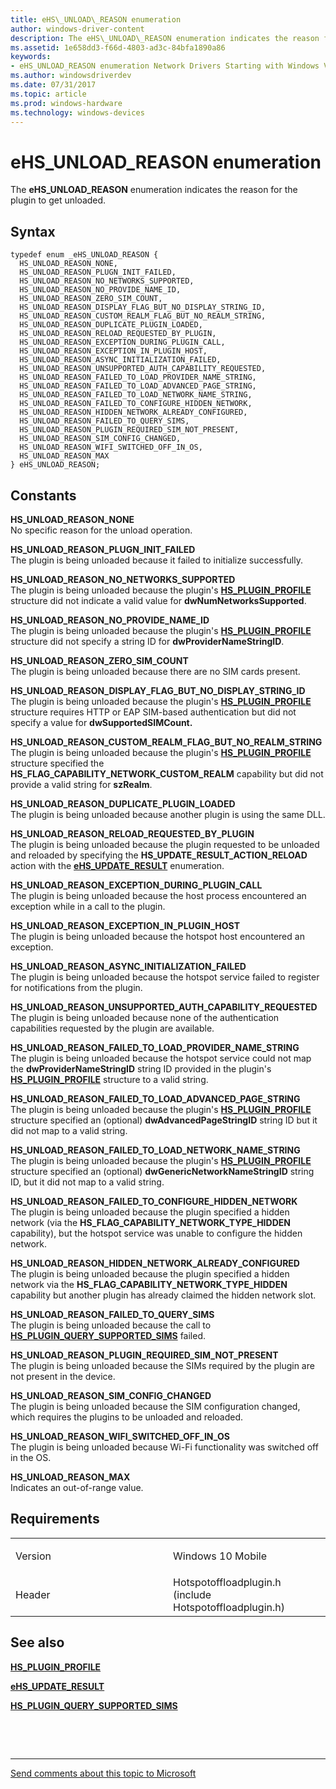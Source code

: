 ```yaml
---
title: eHS\_UNLOAD\_REASON enumeration
author: windows-driver-content
description: The eHS\_UNLOAD\_REASON enumeration indicates the reason for the plugin to get unloaded.
ms.assetid: 1e658dd3-f66d-4803-ad3c-84bfa1890a86
keywords: 
- eHS_UNLOAD_REASON enumeration Network Drivers Starting with Windows Vista
ms.author: windowsdriverdev
ms.date: 07/31/2017 
ms.topic: article
ms.prod: windows-hardware
ms.technology: windows-devices
---
```


# eHS\_UNLOAD\_REASON enumeration


The **eHS\_UNLOAD\_REASON** enumeration indicates the reason for the plugin to get unloaded.

Syntax
------

```ManagedCPlusPlus
typedef enum _eHS_UNLOAD_REASON { 
  HS_UNLOAD_REASON_NONE,
  HS_UNLOAD_REASON_PLUGN_INIT_FAILED,
  HS_UNLOAD_REASON_NO_NETWORKS_SUPPORTED,
  HS_UNLOAD_REASON_NO_PROVIDE_NAME_ID,
  HS_UNLOAD_REASON_ZERO_SIM_COUNT,
  HS_UNLOAD_REASON_DISPLAY_FLAG_BUT_NO_DISPLAY_STRING_ID,
  HS_UNLOAD_REASON_CUSTOM_REALM_FLAG_BUT_NO_REALM_STRING,
  HS_UNLOAD_REASON_DUPLICATE_PLUGIN_LOADED,
  HS_UNLOAD_REASON_RELOAD_REQUESTED_BY_PLUGIN,
  HS_UNLOAD_REASON_EXCEPTION_DURING_PLUGIN_CALL,
  HS_UNLOAD_REASON_EXCEPTION_IN_PLUGIN_HOST,
  HS_UNLOAD_REASON_ASYNC_INITIALIZATION_FAILED,
  HS_UNLOAD_REASON_UNSUPPORTED_AUTH_CAPABILITY_REQUESTED,
  HS_UNLOAD_REASON_FAILED_TO_LOAD_PROVIDER_NAME_STRING,
  HS_UNLOAD_REASON_FAILED_TO_LOAD_ADVANCED_PAGE_STRING,
  HS_UNLOAD_REASON_FAILED_TO_LOAD_NETWORK_NAME_STRING,
  HS_UNLOAD_REASON_FAILED_TO_CONFIGURE_HIDDEN_NETWORK,
  HS_UNLOAD_REASON_HIDDEN_NETWORK_ALREADY_CONFIGURED,
  HS_UNLOAD_REASON_FAILED_TO_QUERY_SIMS,
  HS_UNLOAD_REASON_PLUGIN_REQUIRED_SIM_NOT_PRESENT,
  HS_UNLOAD_REASON_SIM_CONFIG_CHANGED,
  HS_UNLOAD_REASON_WIFI_SWITCHED_OFF_IN_OS,
  HS_UNLOAD_REASON_MAX
} eHS_UNLOAD_REASON;
```

Constants
---------

<a href="" id="hs-unload-reason-none"></a>**HS\_UNLOAD\_REASON\_NONE**  
No specific reason for the unload operation.

<a href="" id="hs-unload-reason-plugn-init-failed"></a>**HS\_UNLOAD\_REASON\_PLUGN\_INIT\_FAILED**  
The plugin is being unloaded because it failed to initialize successfully.

<a href="" id="hs-unload-reason-no-networks-supported"></a>**HS\_UNLOAD\_REASON\_NO\_NETWORKS\_SUPPORTED**  
The plugin is being unloaded because the plugin's [**HS\_PLUGIN\_PROFILE**](hs-plugin-profile.md) structure did not indicate a valid value for **dwNumNetworksSupported**.

<a href="" id="hs-unload-reason-no-provide-name-id"></a>**HS\_UNLOAD\_REASON\_NO\_PROVIDE\_NAME\_ID**  
The plugin is being unloaded because the plugin's [**HS\_PLUGIN\_PROFILE**](hs-plugin-profile.md) structure did not specify a string ID for **dwProviderNameStringID**.

<a href="" id="hs-unload-reason-zero-sim-count"></a>**HS\_UNLOAD\_REASON\_ZERO\_SIM\_COUNT**  
The plugin is being unloaded because there are no SIM cards present.

<a href="" id="hs-unload-reason-display-flag-but-no-display-string-id"></a>**HS\_UNLOAD\_REASON\_DISPLAY\_FLAG\_BUT\_NO\_DISPLAY\_STRING\_ID**  
The plugin is being unloaded because the plugin's [**HS\_PLUGIN\_PROFILE**](hs-plugin-profile.md) structure requires HTTP or EAP SIM-based authentication but did not specify a value for **dwSupportedSIMCount.**

<a href="" id="hs-unload-reason-custom-realm-flag-but-no-realm-string"></a>**HS\_UNLOAD\_REASON\_CUSTOM\_REALM\_FLAG\_BUT\_NO\_REALM\_STRING**  
The plugin is being unloaded because the plugin's [**HS\_PLUGIN\_PROFILE**](hs-plugin-profile.md) structure specified the **HS\_FLAG\_CAPABILITY\_NETWORK\_CUSTOM\_REALM** capability but did not provide a valid string for **szRealm**.

<a href="" id="hs-unload-reason-duplicate-plugin-loaded"></a>**HS\_UNLOAD\_REASON\_DUPLICATE\_PLUGIN\_LOADED**  
The plugin is being unloaded because another plugin is using the same DLL.

<a href="" id="hs-unload-reason-reload-requested-by-plugin"></a>**HS\_UNLOAD\_REASON\_RELOAD\_REQUESTED\_BY\_PLUGIN**  
The plugin is being unloaded because the plugin requested to be unloaded and reloaded by specifying the **HS\_UPDATE\_RESULT\_ACTION\_RELOAD** action with the [**eHS\_UPDATE\_RESULT**](ehs-update-result.md) enumeration.

<a href="" id="hs-unload-reason-exception-during-plugin-call"></a>**HS\_UNLOAD\_REASON\_EXCEPTION\_DURING\_PLUGIN\_CALL**  
The plugin is being unloaded because the host process encountered an exception while in a call to the plugin.

<a href="" id="hs-unload-reason-exception-in-plugin-host"></a>**HS\_UNLOAD\_REASON\_EXCEPTION\_IN\_PLUGIN\_HOST**  
The plugin is being unloaded because the hotspot host encountered an exception.

<a href="" id="hs-unload-reason-async-initialization-failed"></a>**HS\_UNLOAD\_REASON\_ASYNC\_INITIALIZATION\_FAILED**  
The plugin is being unloaded because the hotspot service failed to register for notifications from the plugin.

<a href="" id="hs-unload-reason-unsupported-auth-capability-requested"></a>**HS\_UNLOAD\_REASON\_UNSUPPORTED\_AUTH\_CAPABILITY\_REQUESTED**  
The plugin is being unloaded because none of the authentication capabilities requested by the plugin are available.

<a href="" id="hs-unload-reason-failed-to-load-provider-name-string"></a>**HS\_UNLOAD\_REASON\_FAILED\_TO\_LOAD\_PROVIDER\_NAME\_STRING**  
The plugin is being unloaded because the hotspot service could not map the **dwProviderNameStringID** string ID provided in the plugin's [**HS\_PLUGIN\_PROFILE**](hs-plugin-profile.md) structure to a valid string.

<a href="" id="hs-unload-reason-failed-to-load-advanced-page-string"></a>**HS\_UNLOAD\_REASON\_FAILED\_TO\_LOAD\_ADVANCED\_PAGE\_STRING**  
The plugin is being unloaded because the plugin's [**HS\_PLUGIN\_PROFILE**](hs-plugin-profile.md) structure specified an (optional) **dwAdvancedPageStringID** string ID but it did not map to a valid string.

<a href="" id="hs-unload-reason-failed-to-load-network-name-string"></a>**HS\_UNLOAD\_REASON\_FAILED\_TO\_LOAD\_NETWORK\_NAME\_STRING**  
The plugin is being unloaded because the plugin's [**HS\_PLUGIN\_PROFILE**](hs-plugin-profile.md) structure specified an (optional) **dwGenericNetworkNameStringID** string ID, but it did not map to a valid string.

<a href="" id="hs-unload-reason-failed-to-configure-hidden-network"></a>**HS\_UNLOAD\_REASON\_FAILED\_TO\_CONFIGURE\_HIDDEN\_NETWORK**  
The plugin is being unloaded because the plugin specified a hidden network (via the **HS\_FLAG\_CAPABILITY\_NETWORK\_TYPE\_HIDDEN** capability), but the hotspot service was unable to configure the hidden network.

<a href="" id="hs-unload-reason-hidden-network-already-configured"></a>**HS\_UNLOAD\_REASON\_HIDDEN\_NETWORK\_ALREADY\_CONFIGURED**  
The plugin is being unloaded because the plugin specified a hidden network via the **HS\_FLAG\_CAPABILITY\_NETWORK\_TYPE\_HIDDEN** capability but another plugin has already claimed the hidden network slot.

<a href="" id="hs-unload-reason-failed-to-query-sims"></a>**HS\_UNLOAD\_REASON\_FAILED\_TO\_QUERY\_SIMS**  
The plugin is being unloaded because the call to [**HS\_PLUGIN\_QUERY\_SUPPORTED\_SIMS**](hs-plugin-query-supported-sims.md) failed.

<a href="" id="hs-unload-reason-plugin-required-sim-not-present"></a>**HS\_UNLOAD\_REASON\_PLUGIN\_REQUIRED\_SIM\_NOT\_PRESENT**  
The plugin is being unloaded because the SIMs required by the plugin are not present in the device.

<a href="" id="hs-unload-reason-sim-config-changed"></a>**HS\_UNLOAD\_REASON\_SIM\_CONFIG\_CHANGED**  
The plugin is being unloaded because the SIM configuration changed, which requires the plugins to be unloaded and reloaded.

<a href="" id="hs-unload-reason-wifi-switched-off-in-os"></a>**HS\_UNLOAD\_REASON\_WIFI\_SWITCHED\_OFF\_IN\_OS**  
The plugin is being unloaded because Wi-Fi functionality was switched off in the OS.

<a href="" id="hs-unload-reason-max"></a>**HS\_UNLOAD\_REASON\_MAX**  
Indicates an out-of-range value.

Requirements
------------

<table>
<colgroup>
<col width="50%" />
<col width="50%" />
</colgroup>
<tbody>
<tr class="odd">
<td><p>Version</p></td>
<td><p>Windows 10 Mobile</p></td>
</tr>
<tr class="even">
<td><p>Header</p></td>
<td>Hotspotoffloadplugin.h (include Hotspotoffloadplugin.h)</td>
</tr>
</tbody>
</table>

## See also


[**HS\_PLUGIN\_PROFILE**](hs-plugin-profile.md)

[**eHS\_UPDATE\_RESULT**](ehs-update-result.md)

[**HS\_PLUGIN\_QUERY\_SUPPORTED\_SIMS**](hs-plugin-query-supported-sims.md)

 

 


--------------------
[Send comments about this topic to Microsoft](mailto:wsddocfb@microsoft.com?subject=Documentation%20feedback%20%5Bnetvista\netvista%5D:%20eHS_UNLOAD_REASON%20enumeration%20%20RELEASE:%20%287/31/2017%29&body=%0A%0APRIVACY%20STATEMENT%0A%0AWe%20use%20your%20feedback%20to%20improve%20the%20documentation.%20We%20don't%20use%20your%20email%20address%20for%20any%20other%20purpose,%20and%20we'll%20remove%20your%20email%20address%20from%20our%20system%20after%20the%20issue%20that%20you're%20reporting%20is%20fixed.%20While%20we're%20working%20to%20fix%20this%20issue,%20we%20might%20send%20you%20an%20email%20message%20to%20ask%20for%20more%20info.%20Later,%20we%20might%20also%20send%20you%20an%20email%20message%20to%20let%20you%20know%20that%20we've%20addressed%20your%20feedback.%0A%0AFor%20more%20info%20about%20Microsoft's%20privacy%20policy,%20see%20http://privacy.microsoft.com/default.aspx. "Send comments about this topic to Microsoft")


